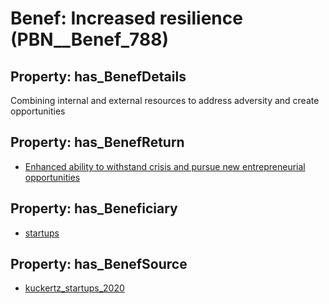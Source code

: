 # Benef: __Increased resilience__ (PBN__Benef_788)

## Property: has_BenefDetails

Combining internal and external resources to address adversity and create opportunities

## Property: has_BenefReturn

* [Enhanced ability to withstand crisis and pursue new entrepreneurial opportunities](../BenefReturn/PBN__BenefReturn_856)

## Property: has_Beneficiary

* [startups](../Stakeholder/PBN__Stakeholder_322)

## Property: has_BenefSource

* [kuckertz_startups_2020](../Article/PBN__Article_158)


